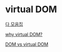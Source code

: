 # virtual DOM

[다 모음집](http://blog.drakejin.me집React-VirtualDOM-And-Repaint-Reflow/)

[why virtual DOM?](https://velopert.com/3236)

[DOM vs virtual DOM](https://github.com/FEDevelopers/tech.description/wiki/가상-돔과-돔의-차이점)
